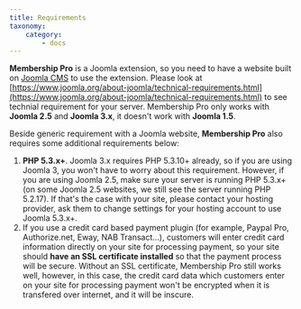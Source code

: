 ```yaml
---
title: Requirements
taxonomy:
    category:
        - docs
---
```


**Membership Pro** is a Joomla extension, so you need to have a website built on [Joomla CMS](http://joomla.org) to use the extension. Please look at [https://www.joomla.org/about-joomla/technical-requirements.html](https://www.joomla.org/about-joomla/technical-requirements.html) to see technial requirement for your server. Membership Pro only works with **Joomla 2.5** and **Joomla 3.x**, it doesn't work with **Joomla 1.5**.

Beside generic requirement with a Joomla website, **Membership Pro** also requires some additional requirements below:

1.  **PHP 5.3.x+**. Joomla 3.x requires PHP 5.3.10+ already, so if you are using Joomla 3, you won't have to worry about this requirement. However, if you are using Joomla 2.5, make sure your server is running PHP 5.3.x+ (on some Joomla 2.5 websites, we still see the server running PHP 5.2.17). If that's the case with your site, please contact your hosting provider, ask them to change settings for your hosting account to use Joomla 5.3.x+.
2.  If you use a credit card based payment plugin (for example, Paypal Pro, Authorize.net, Eway, NAB Transact...), customers will enter credit card information directly on your site for processing payment, so your site should **have an SSL certificate installed** so that the payment process will be secure. Without an SSL certificate, Membership Pro still works well, however, in this case, the credit card data which customers enter on your site for processing payment won't be encrypted when it is transfered over internet, and it will be inscure.

